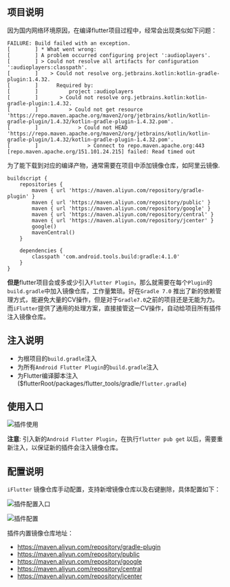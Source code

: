 ## 项目说明

因为国内网络环境原因，在编译flutter项目过程中，经常会出现类似如下问题：
```
FAILURE: Build failed with an exception.
[        ] * What went wrong:
[        ] A problem occurred configuring project ':audioplayers'.
[        ] > Could not resolve all artifacts for configuration ':audioplayers:classpath'.
[        ]    > Could not resolve org.jetbrains.kotlin:kotlin-gradle-plugin:1.4.32.
[        ]      Required by:
[        ]          project :audioplayers
[        ]       > Could not resolve org.jetbrains.kotlin:kotlin-gradle-plugin:1.4.32.
[        ]          > Could not get resource
'https://repo.maven.apache.org/maven2/org/jetbrains/kotlin/kotlin-gradle-plugin/1.4.32/kotlin-gradle-plugin-1.4.32.pom'.
[        ]             > Could not HEAD
'https://repo.maven.apache.org/maven2/org/jetbrains/kotlin/kotlin-gradle-plugin/1.4.32/kotlin-gradle-plugin-1.4.32.pom'.
[        ]                > Connect to repo.maven.apache.org:443 [repo.maven.apache.org/151.101.24.215] failed: Read timed out
```

为了能下载到对应的编译产物，通常需要在项目中添加镜像仓库，如阿里云镜像.

```
buildscript {
    repositories {
        maven { url 'https://maven.aliyun.com/repository/gradle-plugin' }
        maven { url 'https://maven.aliyun.com/repository/public' }
        maven { url 'https://maven.aliyun.com/repository/google' }
        maven { url 'https://maven.aliyun.com/repository/central' }
        maven { url 'https://maven.aliyun.com/repository/jcenter' }
        google()
        mavenCentral()
    }

    dependencies {
        classpath 'com.android.tools.build:gradle:4.1.0'
    }
}
```

**但是**flutter项目会或多或少引入`Flutter Plugin`，那么就需要在每个`Plugin`的`build.gradle`中加入镜像仓库，工作量繁琐。好在`Gradle 7.0` 推出了新的依赖管理方式，能避免大量的CV操作，但是对于`Gradle7.0`之前的项目还是无能为力。而`iFlutter`提供了通用的处理方案，直接接管这一CV操作，自动给项目所有插件注入镜像仓库。

## 注入说明
- 为根项目的`build.gradle`注入
- 为所有`Android Flutter Plugin`的`build.gradle`注入
- 为Flutter编译脚本注入 ($flutterRoot/packages/flutter_tools/gradle/`flutter.gradle`)

## 使用入口

![插件使用](http://iflutter.toolu.cn/configs/mirror_repo_3.png)

**注意**: 引入新的`Android Flutter Plugin`，在执行`flutter pub get` 以后，需要重新注入，以保证新的插件会注入镜像仓库。

## 配置说明

`iFlutter` 镜像仓库手动配置，支持新增镜像仓库以及右键删除，具体配置如下：

![插件配置入口](http://iflutter.toolu.cn/configs/mirror_repo_1.png)

![插件配置](http://iflutter.toolu.cn/configs/mirror_repo_2.png)

插件内置镜像仓库地址：
- https://maven.aliyun.com/repository/gradle-plugin
- https://maven.aliyun.com/repository/public
- https://maven.aliyun.com/repository/google
- https://maven.aliyun.com/repository/central
- https://maven.aliyun.com/repository/jcenter
